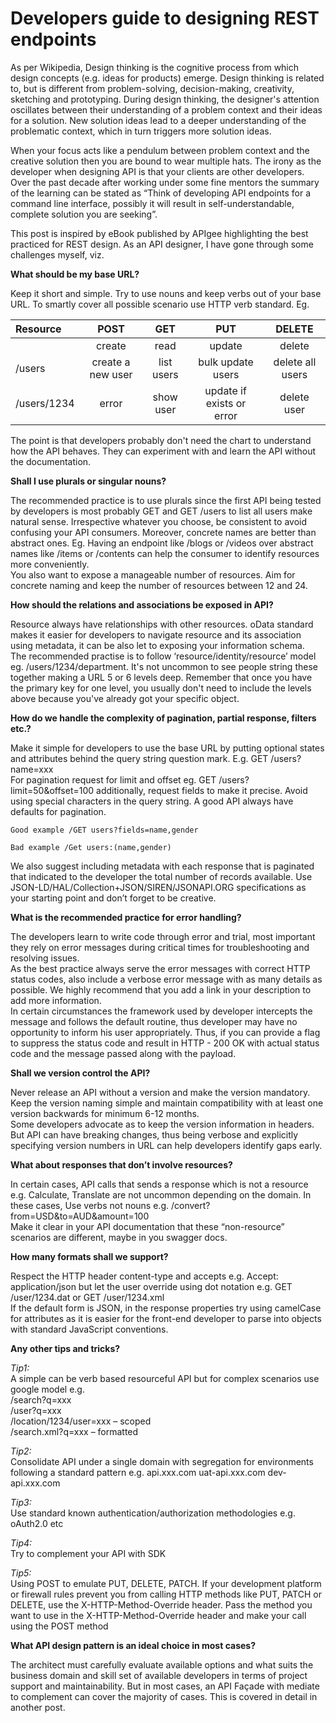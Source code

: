 # Developers guide to designing REST endpoints

As per Wikipedia, Design thinking is the cognitive process from which design concepts \(e.g. ideas for products\) emerge. Design thinking is related to, but is different from problem-solving, decision-making, creativity, sketching and prototyping. During design thinking, the designer's attention oscillates between their understanding of a problem context and their ideas for a solution. New solution ideas lead to a deeper understanding of the problematic context, which in turn triggers more solution ideas.

When your focus acts like a pendulum between problem context and the creative solution then you are bound to wear multiple hats. The irony as the developer when designing API is that your clients are other developers. Over the past decade after working under some fine mentors the summary of the learning can be stated as “Think of developing API endpoints for a command line interface, possibly it will result in self-understandable, complete solution you are seeking”.

This post is inspired by eBook published by APIgee highlighting the best practiced for REST design. As an API designer, I have gone through some challenges myself, viz.

**What should be my base URL?**

Keep it short and simple. Try to use nouns and keep verbs out of your base URL. To smartly cover all possible scenario use HTTP verb standard. Eg.

| Resource | POST | GET | PUT | DELETE |
| :--- | :---: | :---: | :---: | :---: |
|  | create | read | update | delete |
| /users | create a new user | list users | bulk update users | delete all users |
| /users/1234 | error | show user | update if exists or error | delete user |

The point is that developers probably don't need the chart to understand how the API behaves. They can experiment with and learn the API without the documentation.

**Shall I use plurals or singular nouns?**

The recommended practice is to use plurals since the first API being tested by developers is most probably GET and GET /users to list all users make natural sense. Irrespective whatever you choose, be consistent to avoid confusing your API consumers. Moreover, concrete names are better than abstract ones. Eg. Having an endpoint like /blogs or /videos over abstract names like /items or /contents can help the consumer to identify resources more conveniently.  
You also want to expose a manageable number of resources. Aim for concrete naming and keep the number of resources between 12 and 24.

**How should the relations and associations be exposed in API?**

Resource always have relationships with other resources. oData standard makes it easier for developers to navigate resource and its association using metadata, it can be also let to exposing your information schema.  
The recommended practise is to follow ‘resource/identity/resource’ model eg. /users/1234/department. It's not uncommon to see people string these together making a URL 5 or 6 levels deep. Remember that once you have the primary key for one level, you usually don't need to include the levels above because you've already got your specific object.

**How do we handle the complexity of pagination, partial response, filters etc.?**

Make it simple for developers to use the base URL by putting optional states and attributes behind the query string question mark. E.g. GET /users?name=xxx  
For pagination request for limit and offset eg. GET /users?limit=50&offset=100 additionally, request fields to make it precise. Avoid using special characters in the query string. A good API always have defaults for pagination.

  
`Good example /GET users?fields=name,gender`

  
`Bad example /Get users:(name,gender)`

  
We also suggest including metadata with each response that is paginated that indicated to the developer the total number of records available. Use JSON-LD/HAL/Collection+JSON/SIREN/JSONAPI.ORG specifications as your starting point and don’t forget to be creative.

**What is the recommended practice for error handling?**

The developers learn to write code through error and trial, most important they rely on error messages during critical times for troubleshooting and resolving issues.  
As the best practice always serve the error messages with correct HTTP status codes, also include a verbose error message with as many details as possible. We highly recommend that you add a link in your description to add more information.  
In certain circumstances the framework used by developer intercepts the message and follows the default routine, thus developer may have no opportunity to inform his user appropriately. Thus, if you can provide a flag to suppress the status code and result in HTTP - 200 OK with actual status code and the message passed along with the payload.

**Shall we version control the API?**

Never release an API without a version and make the version mandatory. Keep the version naming simple and maintain compatibility with at least one version backwards for minimum 6-12 months.  
Some developers advocate as to keep the version information in headers. But API can have breaking changes, thus being verbose and explicitly specifying version numbers in URL can help developers identify gaps early.

**What about responses that don’t involve resources?**

In certain cases, API calls that sends a response which is not a resource e.g. Calculate, Translate are not uncommon depending on the domain. In these cases, Use verbs not nouns e.g. /convert?from=USD&to=AUD&amount=100  
Make it clear in your API documentation that these “non-resource” scenarios are different, maybe in you swagger docs.

**How many formats shall we support?**

Respect the HTTP header content-type and accepts e.g. Accept: application/json but let the user override using dot notation e.g. GET /user/1234.dat or GET /user/1234.xml  
If the default form is JSON, in the response properties try using camelCase for attributes as it is easier for the front-end developer to parse into objects with standard JavaScript conventions.

**Any other tips and tricks?**

_Tip1:_  
A simple can be verb based resourceful API but for complex scenarios use google model e.g.  
/search?q=xxx  
/user?q=xxx  
/location/1234/user=xxx – scoped  
/search.xml?q=xxx – formatted

_Tip2:_  
Consolidate API under a single domain with segregation for environments following a standard pattern e.g. api.xxx.com uat-api.xxx.com dev-api.xxx.com

_Tip3:_  
Use standard known authentication/authorization methodologies e.g. oAuth2.0 etc

_Tip4:_  
Try to complement your API with SDK

_Tip5:_  
Using POST to emulate PUT, DELETE, PATCH. If your development platform or firewall rules prevent you from calling HTTP methods like PUT, PATCH or DELETE, use the X-HTTP-Method-Override header. Pass the method you want to use in the X-HTTP-Method-Override header and make your call using the POST method

**What API design pattern is an ideal choice in most cases?**

The architect must carefully evaluate available options and what suits the business domain and skill set of available developers in terms of project support and maintainability. But in most cases, an API Façade with mediate to complement can cover the majority of cases. This is covered in detail in another post.

